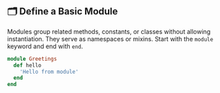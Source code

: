 ## 🗂️ Define a Basic Module

Modules group related methods, constants, or classes without allowing instantiation. They serve as namespaces or mixins. Start with the `module` keyword and end with `end`.

```ruby
module Greetings
  def hello
    'Hello from module'
  end
end
```